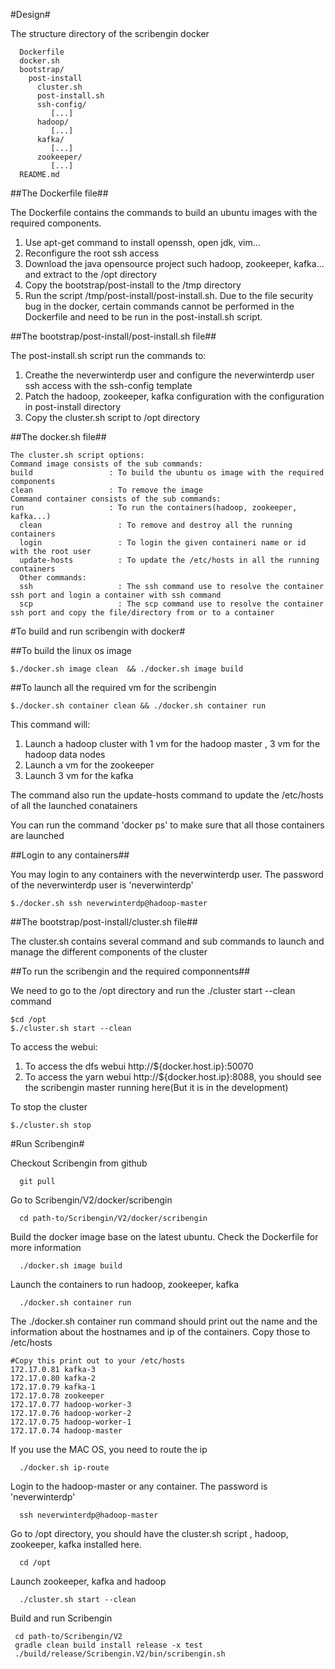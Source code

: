 #Design#

The structure directory of the scribengin docker

````
  Dockerfile 
  docker.sh
  bootstrap/
    post-install
      cluster.sh      
      post-install.sh 
      ssh-config/
         [...]
      hadoop/     
         [...]
      kafka/           
         [...]
      zookeeper/
         [...]
  README.md 
````

##The Dockerfile file##

The Dockerfile contains the commands to build an ubuntu images with the required components.

1. Use apt-get command to install  openssh, open jdk, vim... 
2. Reconfigure the root ssh access
3. Download the java opensource project such hadoop, zookeeper, kafka... and extract to the /opt directory
4. Copy the bootstrap/post-install to the /tmp directory
5. Run the script /tmp/post-install/post-install.sh. Due to the file security bug in the docker, certain commands cannot be performed in the Dockerfile and need to be run in the post-install.sh script.

##The bootstrap/post-install/post-install.sh file##

The post-install.sh script run the commands to:

1. Creathe the neverwinterdp user and configure the neverwinterdp user ssh access with the ssh-config template
2. Patch the hadoop, zookeeper, kafka configuration with the configuration in post-install directory
3. Copy the cluster.sh script to /opt directory



##The docker.sh file##

````
The cluster.sh script options: 
Command image consists of the sub commands: 
build                 : To build the ubuntu os image with the required components
clean                 : To remove the image
Command container consists of the sub commands: 
run                   : To run the containers(hadoop, zookeeper, kafka...)
  clean                 : To remove and destroy all the running containers
  login                 : To login the given containeri name or id  with the root user
  update-hosts          : To update the /etc/hosts in all the running containers
  Other commands:
  ssh                   : The ssh command use to resolve the container ssh port and login a container with ssh command
  scp                   : The scp command use to resolve the container ssh port and copy the file/directory from or to a container
````

#To build and run scribengin with docker#

##To build the linux os image

````
$./docker.sh image clean  && ./docker.sh image build
````

##To launch all the required vm for the scribengin 

````
$./docker.sh container clean && ./docker.sh container run
````

This command will:

1. Launch a hadoop cluster with 1 vm for the hadoop master , 3 vm for the hadoop data nodes
2. Launch a vm for the zookeeper
3. Launch 3 vm for the kafka

The command also run the update-hosts command to update the /etc/hosts of all the launched conatainers

You can run the command 'docker ps' to make sure that all those containers are launched

##Login to any containers##

You may login to any containers with the neverwinterdp user. The password of the neverwinterdp user is 'neverwinterdp'

````
$./docker.sh ssh neverwinterdp@hadoop-master
````

##The bootstrap/post-install/cluster.sh file##

The cluster.sh contains several command and sub commands to launch and manage the different components of the cluster

##To run the scribengin and the required componnents##

We need to go to the /opt directory and run the ./cluster start --clean command

````
$cd /opt
$./cluster.sh start --clean
````

To access the webui:

1. To access the dfs webui http://${docker.host.ip}:50070
1. To access the yarn webui http://${docker.host.ip}:8088, you should see the scribengin master running here(But it is in the development)

To stop the cluster

````
$./cluster.sh stop
````
#Run Scribengin#

Checkout Scribengin from github
````
  git pull
````

Go to Scribengin/V2/docker/scribengin
````
  cd path-to/Scribengin/V2/docker/scribengin
````

Build the docker image base on the latest ubuntu. Check the Dockerfile for more information
````
  ./docker.sh image build
````

Launch the containers to run hadoop, zookeeper, kafka
````
  ./docker.sh container run
````

The ./docker.sh container run command should print out the name and the information about the hostnames and ip of the containers. Copy those to /etc/hosts
````
#Copy this print out to your /etc/hosts
172.17.0.81 kafka-3
172.17.0.80 kafka-2
172.17.0.79 kafka-1
172.17.0.78 zookeeper
172.17.0.77 hadoop-worker-3
172.17.0.76 hadoop-worker-2
172.17.0.75 hadoop-worker-1
172.17.0.74 hadoop-master
````

If you use the MAC OS, you need to route the ip
````
  ./docker.sh ip-route
````

Login to the hadoop-master or any container. The password is 'neverwinterdp'
````
  ssh neverwinterdp@hadoop-master
````

Go to /opt directory, you should have the cluster.sh script , hadoop, zookeeper, kafka installed here.
````
  cd /opt
````

Launch zookeeper, kafka and hadoop
````
  ./cluster.sh start --clean
````


Build and run Scribengin
````
 cd path-to/Scribengin/V2
 gradle clean build install release -x test
 ./build/release/Scribengin.V2/bin/scribengin.sh
````
